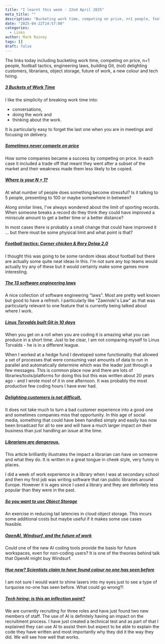 ```yaml
---
title: "I learnt this week - 22nd April 2025"
meta_title: ""
description: "Bucketing work time, competing on price, n+1 people, football tactics, engineering laws, building Git, (not) delighting customers, librarians, object storage, future of work, a new colour and tech hiring."
date: "2025-04-22T14:57:00"
categories:
  - Links
author: Mark Rainey
tags: []
draft: false
---
```


The links today including bucketing work time, competing on price, n+1 people, football tactics, engineering laws, building Git, (not) delighting customers, librarians, object storage, future of work, a new colour and tech hiring. 

##### [3 Buckets of Work Time](https://corymiller.com/3-buckets-of-work-time)

I like the simplicity of breaking work time into: 

- conversations, 
- doing the work and 
- thinking about the work. 

It is particularly easy to forget the last one when you are in meetings and focusing on delivery.


##### [Sometimes never compete on price](https://longform.asmartbear.com/never-compete-on-price/)

How some companies became a success by competing on price. In each case it included a trade off that meant they went after a subset of the market and their weakness made them less likely to be copied.


##### [Where is your N + 1?](https://seths.blog/2025/04/where-is-your-n-1/)

At what number of people does something become stressful? Is it talking to 5 people, presenting to 100 or maybe somewhere in between? 

Along similar lines, I've always wondered about the limit of sporting records. When someone breaks a record do they think they could have improved a miniscule amount to get a better time or a better distance? 

In most cases there is probably a small change that could have improved it ... but there must be some physical limit and what point is that?

##### [Football tactics: Corner chicken & Rory Delap 2.0](https://www.bbc.co.uk/sport/football/articles/cy87wxl33j5o)

I thought this was going to be some random ideas about football but there are actually some quite neat ideas in this. I'm not sure any top teams would actually try any of these but it would certainly make some games more interesting.


##### [The 13 software engineering laws](https://newsletter.manager.dev/p/the-13-software-engineering-laws)

A nice collection of software engineering "laws". Most are pretty well known but good to have a refresh. I particularly like "Zawinski's Law" as that was particularly relevant to one feature that is currently being talked about where I work.


##### [Linus Torvalds built Git in 10 days](https://www.zdnet.com/article/linus-torvalds-built-git-in-10-days-and-never-imagined-it-would-last-20-years/)

When you get on a roll when you are coding it is amazing what you can produce in a short time. Just to be clear, I am not comparing myself to Linus Torvalds - he is in a different league. 

When I worked at a hedge fund I developed some functionality that allowed a set of processes that were consuming vast amounts of data to run in parallel and automatically determine which was the leader just through a few messages. This is common place now and there are lots of libraries/tools/platforms for doing this but this was written about 20 years ago - and I wrote most of it in one afternoon. It was probably the most productive few coding hours I have ever had.


##### [Delighting customers is not difficult.](https://matthewdicks.com/delighting-customers-is-not-difficult-110-grill-would-seem-to-disagree/)

It does not take much to turn a bad customer experience into a good one and sometimes companies miss that opportunity. In this age of social media, something that could have been handled simply and easily has now been broadcast for all to see and will have a much larger impact on their business than just handling an issue at the time.


##### [Librarians are dangerous.](https://bradmontague.substack.com/p/librarians-are-dangerous)

This article brilliantly illustrates the impact a librarian can have on someone and what they do. It is written in a great tongue in cheek style, very funny in places. 

I did a week of work experience in a library when I was at secondary school and then my first job was writing software that ran public libraries around Europe. However it is ages since I used a library and they are definitely less popular than they were in the past.

##### [So you want to use Object Storage](https://spiraldb.com/post/so-you-want-to-use-object-storage)

An exercise in reducing tail latencies in cloud object storage. This incurs some additional costs but maybe useful if it makes some use cases feasible.

##### [OpenAI, Windsurf, and the future of work](https://subtle.so/openai-windsurf-and-the-future-of-ai-workspaces.html)

Could one of the new AI coding tools provide the basis for future workspaces, even for non-coding users? It is one of the theories behind talk that OpenAI might buy Windsurf.


##### [Hue new? Scientists claim to have found colour no one has seen before](https://www.theguardian.com/science/2025/apr/18/scientists-claim-to-have-found-colour-no-one-has-seen-before)

I am not sure I would want to shine lasers into my eyes just to see a type of turquoise no-one has seen before. What could go wrong?!


##### [Tech hiring: is this an inflection point?](https://blog.pragmaticengineer.com/tech-hiring-is-this-an-inflection-point/)

We are currently recruiting for three roles and have just found two new members of staff. The use of AI is definitely having an impact on the recruitment process. I have just created a technical test and as part of that I explained they can use AI to assist them but expect to be able to explain the code they have written and most importantly why they did it the way they did. We will see how well that works.



